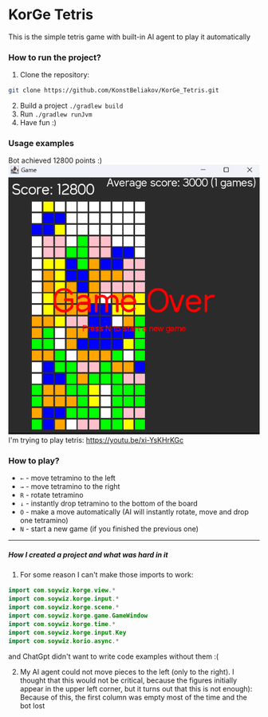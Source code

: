 # KorGe Tetris
This is the simple tetris game with built-in AI agent to play it automatically
### How to run the project?
 1. Clone the repository:
```bash
git clone https://github.com/KonstBeliakov/KorGe_Tetris.git
```
2. Build a project `./gradlew build`
3. Run `./gradlew runJvm`
4. Have fun :)
### Usage examples
Bot achieved 12800 points :)
![image](Screenshot%202025-01-21%20165216.png)
I'm trying to play tetris: https://youtu.be/xi-YsKHrKGc
### How to play?
- `←` - move tetramino to the left
- `→` - move tetramino to the right
- `R` - rotate tetramino
- `↓` - instantly drop tetramino to the bottom of the board
- `O` - make a move automatically (AI will instantly rotate, move and drop one tetramino)
- `N` - start a new game (if you finished the previous one)
---
##### How I created a project and what was hard in it
1. For some reason I can't make those imports to work:
```kotlin
import com.soywiz.korge.view.*
import com.soywiz.korge.input.*
import com.soywiz.korge.scene.*
import com.soywiz.korge.game.GameWindow
import com.soywiz.korge.time.*
import com.soywiz.korge.input.Key
import com.soywiz.korio.async.*
```
and ChatGpt didn't want to write code examples without them :(

2. My AI agent could not move pieces to the left (only to the right). I thought that this would not be critical, because the figures initially appear in the upper left corner, but it turns out that this is not enough):
Because of this, the first column was empty most of the time and the bot lost
